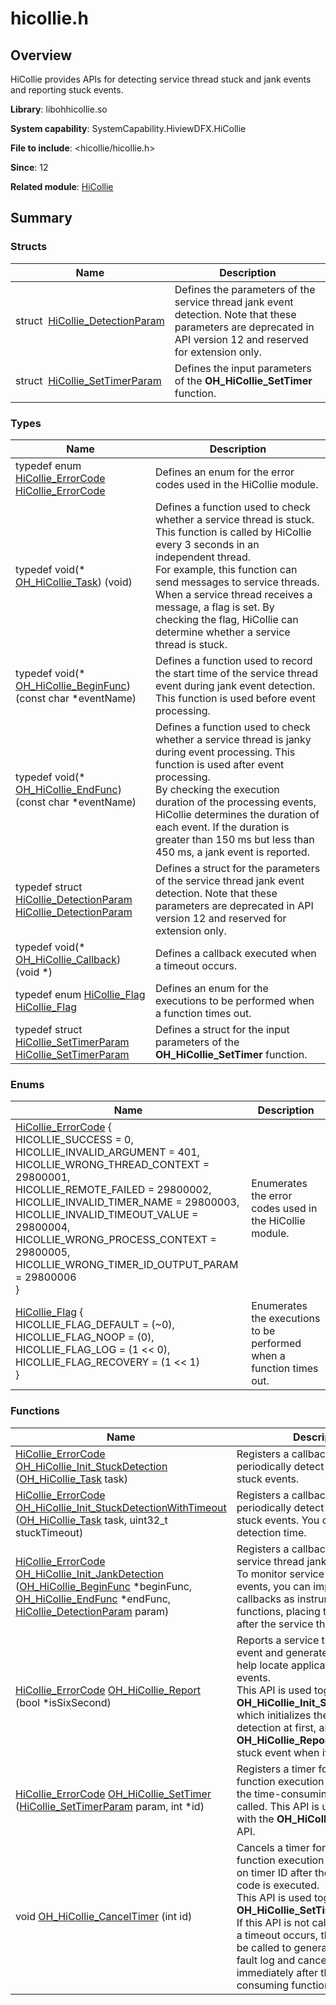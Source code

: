 # hicollie.h


## Overview

HiCollie provides APIs for detecting service thread stuck and jank events and reporting stuck events.

**Library**: libohhicollie.so

**System capability**: SystemCapability.HiviewDFX.HiCollie

**File to include**: <hicollie/hicollie.h>

**Since**: 12

**Related module**: [HiCollie](_hi_collie.md)


## Summary


### Structs

| Name| Description| 
| -------- | -------- |
| struct&nbsp;&nbsp;[HiCollie_DetectionParam](_hi_collie___detection_param.md) | Defines the parameters of the service thread jank event detection. Note that these parameters are deprecated in API version 12 and reserved for extension only. | 
| struct&nbsp;&nbsp;[HiCollie_SetTimerParam](_hi_collie___set_timer_param.md) | Defines the input parameters of the **OH_HiCollie_SetTimer** function. | 


### Types

| Name| Description| 
| -------- | -------- |
| typedef enum [HiCollie_ErrorCode](_hi_collie.md#hicollie_errorcode) [HiCollie_ErrorCode](_hi_collie.md#hicollie_errorcode) | Defines an enum for the error codes used in the HiCollie module. | 
| typedef void(\* [OH_HiCollie_Task](_hi_collie.md#oh_hicollie_task)) (void) | Defines a function used to check whether a service thread is stuck.<br>This function is called by HiCollie every 3 seconds in an independent thread.<br>For example, this function can send messages to service threads. When a service thread receives a message, a flag is set. By checking the flag, HiCollie can determine whether a service thread is stuck.| 
| typedef void(\* [OH_HiCollie_BeginFunc](_hi_collie.md#oh_hicollie_beginfunc)) (const char \*eventName) | Defines a function used to record the start time of the service thread event during jank event detection. This function is used before event processing. | 
| typedef void(\* [OH_HiCollie_EndFunc](_hi_collie.md#oh_hicollie_endfunc)) (const char \*eventName) | Defines a function used to check whether a service thread is janky during event processing. This function is used after event processing.<br>By checking the execution duration of the processing events, HiCollie determines the duration of each event. If the duration is greater than 150 ms but less than 450 ms, a jank event is reported.| 
| typedef struct [HiCollie_DetectionParam](_hi_collie___detection_param.md) [HiCollie_DetectionParam](_hi_collie.md#hicollie_detectionparam) | Defines a struct for the parameters of the service thread jank event detection. Note that these parameters are deprecated in API version 12 and reserved for extension only. | 
| typedef void(\* [OH_HiCollie_Callback](_hi_collie.md#oh_hicollie_callback)) (void \*) | Defines a callback executed when a timeout occurs. | 
| typedef enum [HiCollie_Flag](_hi_collie.md#hicollie_flag) [HiCollie_Flag](_hi_collie.md#hicollie_flag) | Defines an enum for the executions to be performed when a function times out. | 
| typedef struct [HiCollie_SetTimerParam](_hi_collie___set_timer_param.md) [HiCollie_SetTimerParam](_hi_collie.md#hicollie_settimerparam) | Defines a struct for the input parameters of the **OH_HiCollie_SetTimer** function. | 


### Enums

| Name| Description| 
| -------- | -------- |
| [HiCollie_ErrorCode](_hi_collie.md#hicollie_errorcode) {<br/>HICOLLIE_SUCCESS = 0, <br/>HICOLLIE_INVALID_ARGUMENT = 401, <br/>HICOLLIE_WRONG_THREAD_CONTEXT = 29800001, <br/>HICOLLIE_REMOTE_FAILED = 29800002, <br/>HICOLLIE_INVALID_TIMER_NAME = 29800003, <br/>HICOLLIE_INVALID_TIMEOUT_VALUE = 29800004, <br/>HICOLLIE_WRONG_PROCESS_CONTEXT = 29800005, <br/>HICOLLIE_WRONG_TIMER_ID_OUTPUT_PARAM = 29800006<br/>} | Enumerates the error codes used in the HiCollie module. | 
| [HiCollie_Flag](_hi_collie.md#hicollie_flag) {<br/>HICOLLIE_FLAG_DEFAULT = (~0), <br/>HICOLLIE_FLAG_NOOP = (0), <br/>HICOLLIE_FLAG_LOG = (1 &lt;&lt; 0), <br/>HICOLLIE_FLAG_RECOVERY = (1 &lt;&lt; 1)<br/>} | Enumerates the executions to be performed when a function times out. | 


### Functions

| Name| Description| 
| -------- | -------- |
| [HiCollie_ErrorCode](_hi_collie.md#hicollie_errorcode) [OH_HiCollie_Init_StuckDetection](_hi_collie.md#oh_hicollie_init_stuckdetection) ([OH_HiCollie_Task](_hi_collie.md#oh_hicollie_task) task) | Registers a callback used to periodically detect service thread stuck events.   | 
| [HiCollie_ErrorCode](_hi_collie.md#hicollie_errorcode) [OH_HiCollie_Init_StuckDetectionWithTimeout](_hi_collie.md#oh_hicollie_init_stuckdetectionwithtimeout) ([OH_HiCollie_Task](_hi_collie.md#oh_hicollie_task) task, uint32_t stuckTimeout) | Registers a callback used to periodically detect service thread stuck events.  You can set the detection time. | 
| [HiCollie_ErrorCode](_hi_collie.md#hicollie_errorcode) [OH_HiCollie_Init_JankDetection](_hi_collie.md#oh_hicollie_init_jankdetection) ([OH_HiCollie_BeginFunc](_hi_collie.md#oh_hicollie_beginfunc) \*beginFunc, [OH_HiCollie_EndFunc](_hi_collie.md#oh_hicollie_endfunc) \*endFunc, [HiCollie_DetectionParam](_hi_collie___detection_param.md) param) | Registers a callback used to detect service thread jank events.<br>To monitor service thread jank events, you can implement two callbacks as instrumentation functions, placing them before and after the service thread event.  | 
| [HiCollie_ErrorCode](_hi_collie.md#hicollie_errorcode) [OH_HiCollie_Report](_hi_collie.md#oh_hicollie_report) (bool \*isSixSecond) | Reports a service thread stuck event and generates timeout logs to help locate application timeout events.<br>This API is used together with **OH_HiCollie_Init_StuckDetection()**, which initializes the stuck event detection at first, and then **OH_HiCollie_Report()** reports the stuck event when it occurs.| 
| [HiCollie_ErrorCode](_hi_collie.md#hicollie_errorcode) [OH_HiCollie_SetTimer](_hi_collie.md#oh_hicollie_settimer) ([HiCollie_SetTimerParam](_hi_collie___set_timer_param.md) param, int \*id) | Registers a timer for checking the function execution duration before the time-consuming function is called. This API is used together with the **OH_HiCollie_CancelTimer** API. | 
| void [OH_HiCollie_CancelTimer](_hi_collie.md#oh_hicollie_canceltimer) (int id) | Cancels a timer for checking the function execution duration based on timer ID after the function or code is executed.<br>This API is used together with the **OH_HiCollie_SetTimer** API.<br>If this API is not called in time, when a timeout occurs, the callback can be called to generate a timeout fault log and cancel the timer immediately after the time-consuming function is called.| 
